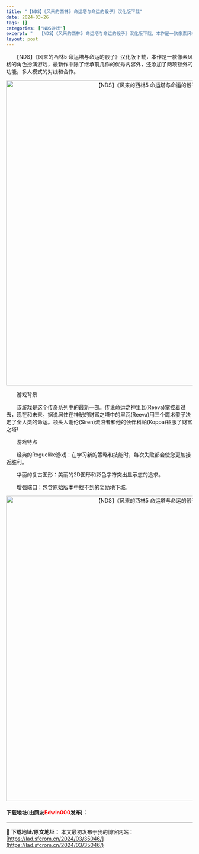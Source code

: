 ```yaml
---
title: "【NDS】《风来的西林5 命运塔与命运的骰子》汉化版下载"
date: 2024-03-26
tags: []
categories: ["NDS游戏"]
excerpt: "　　【NDS】《风来的西林5 命运塔与命运的骰子》汉化版下载，本作是一款像素风格的角色扮演游戏，最新作中除了继承前几作的优秀内容外，还添加了两项额外的功能，多人模式的对线和合作。 　　游戏背景 　　该游戏是这个传奇系列中的最新一部。传说命运之神里瓦(Reeva)掌控着过去，现在和未来。据说居住在神秘&hellip;"
layout: post
---
```


 <p>　　【NDS】《风来的西林5 命运塔与命运的骰子》汉化版下载，本作是一款像素风格的角色扮演游戏，最新作中除了继承前几作的优秀内容外，还添加了两项额外的功能，多人模式的对线和合作。</p> <p align="center"><img align="" border="0" src="https://lad.sfcrom.cn/wp-content/uploads/2024/03/20240326_66022a84e2780.jpg" width="824" alt="【NDS】《风来的西林5 命运塔与命运的骰子》汉化版下载" /></p> <p>　　游戏背景</p> <p>　　该游戏是这个传奇系列中的最新一部。传说命运之神里瓦(Reeva)掌控着过去，现在和未来。据说居住在神秘的财富之塔中的里瓦(Reeva)用三个魔术骰子决定了全人类的命运。领头人谢伦(Siren)流浪者和他的伙伴科帕(Koppa)征服了财富之塔!</p> <p>　　游戏特点</p> <p>　　经典的Roguelike游戏：在学习新的策略和技能时，每次失败都会使您更加接近胜利。</p> <p>　　华丽的复古图形：美丽的2D图形和彩色字符突出显示您的追求。</p> <p>　　增强端口：包含原始版本中找不到的奖励地下城。</p> <p align="center"><img align="" border="0" src="https://lad.sfcrom.cn/wp-content/uploads/2024/03/20240326_66022a8563c3d.jpg" width="824" alt="【NDS】《风来的西林5 命运塔与命运的骰子》汉化版下载" /></p> <p><h4>下载地址(由网友<font color="red">Edwin000</font>发布)：</h4></p> 

---
📖 **下载地址/原文地址：** 本文最初发布于我的博客网站：[https://lad.sfcrom.cn/2024/03/35046/](https://lad.sfcrom.cn/2024/03/35046/)
